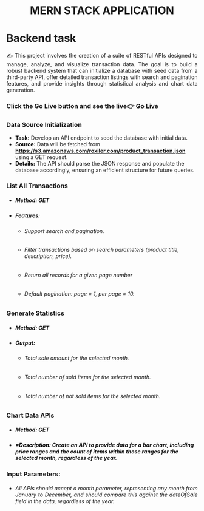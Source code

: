 <h1><center> MERN STACK APPLICATION </h1></center>

# Backend task
<p align="justify">✍ This project involves the creation of a suite of RESTful APIs designed to manage, analyze, and visualize transaction data. The goal is to build a robust backend system that can initialize a database with seed data from a third-party API, offer detailed transaction listings with search and pagination features, and provide insights through statistical analysis and chart data generation.</p>


### Click the Go Live button and see the live👉 [Go Live](https://roxiler-backend-uslm.onrender.com)

### Data Source Initialization
   - <b style="color:black">Task:</b> Develop an API endpoint to seed the database with initial data.
   - <b style="color:black">Source:</b> Data will be fetched from <b style="color:black">https://s3.amazonaws.com/roxiler.com/product_transaction.json</b> using a GET request.
   - <b style="color:black">Details:</b> The API should parse the JSON response and populate the database accordingly, ensuring an efficient structure for future queries.
### List All Transactions
   - ##### Method: GET
   - ##### Features:
       - ###### Support search and pagination.
       - ###### Filter transactions based on search parameters (product title, description, price).
       - ###### Return all records for a given page number  
       - ###### Default pagination: page = 1, per page = 10.
### Generate Statistics
   - ##### Method: GET
   - ##### Output:
      - ###### Total sale amount for the selected month.
      - ###### Total number of sold items for the selected month.
      - ###### Total number of not sold items for the selected month.

### Chart Data APIs
   - ##### Method: GET
   - ##### <b style="color:black"> =Description:</b>  Create an API to provide data for a bar chart, including price ranges and the count of items within those ranges for the selected month, regardless of the year.
### Input Parameters:
   - ###### <p align="justify">All APIs should accept a month parameter, representing any month from January to December, and should compare this against the dateOfSale field in the data, regardless of the year.</p>
